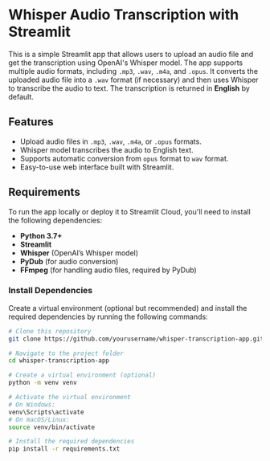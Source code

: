 # Whisper Audio Transcription with Streamlit

This is a simple Streamlit app that allows users to upload an audio file and get the transcription using OpenAI's Whisper model. The app supports multiple audio formats, including `.mp3`, `.wav`, `.m4a`, and `.opus`. It converts the uploaded audio file into a `.wav` format (if necessary) and then uses Whisper to transcribe the audio to text. The transcription is returned in **English** by default.

## Features
- Upload audio files in `.mp3`, `.wav`, `.m4a`, or `.opus` formats.
- Whisper model transcribes the audio to English text.
- Supports automatic conversion from `opus` format to `wav` format.
- Easy-to-use web interface built with Streamlit.

## Requirements
To run the app locally or deploy it to Streamlit Cloud, you'll need to install the following dependencies:

- **Python 3.7+**
- **Streamlit**
- **Whisper** (OpenAI’s Whisper model)
- **PyDub** (for audio conversion)
- **FFmpeg** (for handling audio files, required by PyDub)

### Install Dependencies
Create a virtual environment (optional but recommended) and install the required dependencies by running the following commands:

```bash
# Clone this repository
git clone https://github.com/yourusername/whisper-transcription-app.git

# Navigate to the project folder
cd whisper-transcription-app

# Create a virtual environment (optional)
python -m venv venv

# Activate the virtual environment
# On Windows:
venv\Scripts\activate
# On macOS/Linux:
source venv/bin/activate

# Install the required dependencies
pip install -r requirements.txt
